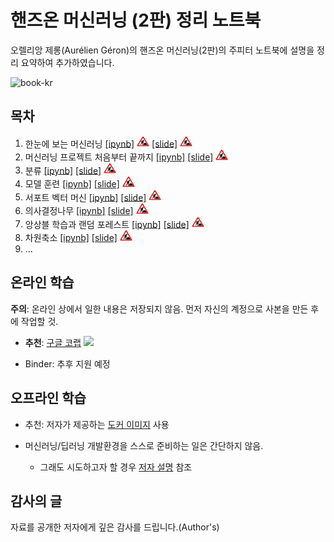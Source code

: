 핸즈온 머신러닝 (2판) 정리 노트북
=======================

오렐리앙 제롱(Aur&eacute;lien G&eacute;ron)의 핸즈온 머신러닝(2판)의 주피터 노트북에 설명을 정리 요약하여 추가하였습니다.

<img src="https://www.hanbit.co.kr/data/books/B7033438574_l.jpg" title="book-kr" width="200">

## 목차

1. 한눈에 보는 머신러닝 
    [[ipynb]](./notebooks/01_the_machine_learning_landscape.ipynb) 
    <img src="notebooks/images/baustelle.png" width="20"/>
    [[slide]](./notebooks/slides/handsOnML-slide-01.pdf)
    <img src="notebooks/images/baustelle.png" width="20"/>    
2. 머신러닝 프로젝트 처음부터 끝까지 
    [[ipynb]](./notebooks/02_end_to_end_machine_learning_project.ipynb)
    [[slide]](./notebooks/slides/handsOnML-slide-02.pdf)
    <img src="notebooks/images/baustelle.png" width="20"/>    
3. 분류
    [[ipynb]](./notebooks/03_classification.ipynb)
    [[slide]](./notebooks/slides/handsOnML-slide-03.pdf)
    <img src="notebooks/images/baustelle.png" width="20"/>    
4. 모델 훈련
    [[ipynb]](./notebooks/04_training_linear_models.ipynb)
    [[slide]](./notebooks/slides/handsOnML-slide-04.pdf)
    <img src="notebooks/images/baustelle.png" width="20"/>    
5. 서포트 벡터 머신
    [[ipynb]](./notebooks/05_support_vector_machines.ipynb)
    [[slide]](./notebooks/slides/handsOnML-slide-05.pdf)
    <img src="notebooks/images/baustelle.png" width="20"/>    
6. 의사결정나무
    [[ipynb]](./notebooks/06_decision_trees.ipynb)
    [[slide]](./notebooks/slides/handsOnML-slide-06.pdf)
    <img src="notebooks/images/baustelle.png" width="20"/>    
7. 앙상블 학습과 랜덤 포레스트
    [[ipynb]](./notebooks/07_ensemble_learning_and_random_forests.ipynb)
    [[slide]](./notebooks/slides/handsOnML-slide-07.pdf)
    <img src="notebooks/images/baustelle.png" width="20"/>    
8. 차원축소
    [[ipynb]](./notebooks/08_dimensionality_reduction.ipynb)
    [[slide]](./notebooks/slides/handsOnML-slide-08.pdf)
    <img src="notebooks/images/baustelle.png" width="20"/>    
1. ...


## 온라인 학습

**주의**: 온라인 상에서 일한 내용은 저장되지 않음. 먼저 자신의 계정으로 사본을 만든 후에 작업할 것.

* **추천**: [구글 코랩](https://colab.research.google.com/github/liganega/handson-ml2/blob/master/)
<a href="https://colab.research.google.com/github/liganega/handson-ml2/blob/master/"><img src="https://colab.research.google.com/img/colab_favicon.ico" width="30"/></a>

* Binder: 추후 지원 예정

## 오프라인 학습

* 추천: 저자가 제공하는 [도커 이미지](https://hub.docker.com/r/ageron/handson-ml2/tags) 사용

* 머신러닝/딥러닝 개발환경을 스스로 준비하는 일은 간단하지 않음.
    * 그래도 시도하고자 할 경우 [저자 설명](INSTALL.md) 참조

## 감사의 글

자료를 공개한 저자에게 깊은 감사를 드립니다.(Author's) 
